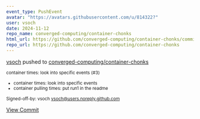 ```yaml
---
event_type: PushEvent
avatar: "https://avatars.githubusercontent.com/u/814322?"
user: vsoch
date: 2024-11-12
repo_name: converged-computing/container-chonks
html_url: https://github.com/converged-computing/container-chonks/commit/fa067497339cede78ce21dd7d17a6ebd0b1f5f77
repo_url: https://github.com/converged-computing/container-chonks
---
```


<a href='https://github.com/vsoch' target='_blank'>vsoch</a> pushed to <a href='https://github.com/converged-computing/container-chonks' target='_blank'>converged-computing/container-chonks</a>

<small>container times: look into specific events (#3)

* container times: look into specific events
* container pulling times: put run1 in the readme

Signed-off-by: vsoch <vsoch@users.noreply.github.com></small>

<a href='https://github.com/converged-computing/container-chonks/commit/fa067497339cede78ce21dd7d17a6ebd0b1f5f77' target='_blank'>View Commit</a>